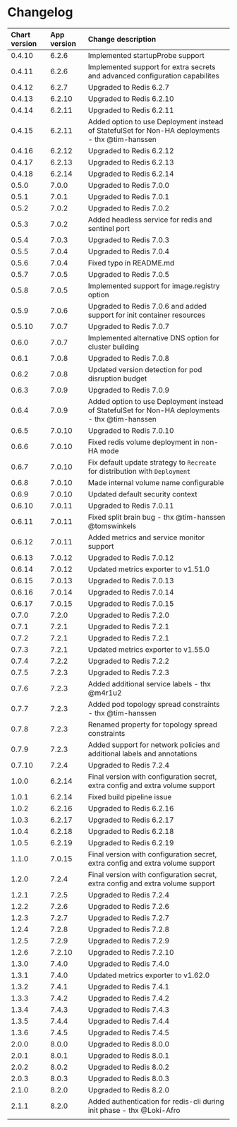 # Changelog

| Chart version | App version | Change description |
| :------------ | :---------- | :----------------- |
| 0.4.10 | 6.2.6 | Implemented startupProbe support |
| 0.4.11 | 6.2.6 | Implemented support for extra secrets and advanced configuration capabilites |
| 0.4.12 | 6.2.7 | Upgraded to Redis 6.2.7 |
| 0.4.13 | 6.2.10 | Upgraded to Redis 6.2.10 |
| 0.4.14 | 6.2.11 | Upgraded to Redis 6.2.11 |
| 0.4.15 | 6.2.11 | Added option to use Deployment instead of StatefulSet for Non-HA deployments - thx @tim-hanssen |
| 0.4.16 | 6.2.12 | Upgraded to Redis 6.2.12 |
| 0.4.17 | 6.2.13 | Upgraded to Redis 6.2.13 |
| 0.4.18 | 6.2.14 | Upgraded to Redis 6.2.14 |
| 0.5.0 | 7.0.0 | Upgraded to Redis 7.0.0 |
| 0.5.1 | 7.0.1 | Upgraded to Redis 7.0.1 |
| 0.5.2 | 7.0.2 | Upgraded to Redis 7.0.2 |
| 0.5.3 | 7.0.2 | Added headless service for redis and sentinel port |
| 0.5.4 | 7.0.3 | Upgraded to Redis 7.0.3 |
| 0.5.5 | 7.0.4 | Upgraded to Redis 7.0.4 |
| 0.5.6 | 7.0.4 | Fixed typo in README.md |
| 0.5.7 | 7.0.5 | Upgraded to Redis 7.0.5 |
| 0.5.8 | 7.0.5 | Implemented support for image.registry option |
| 0.5.9 | 7.0.6 | Upgraded to Redis 7.0.6 and added support for init container resources |
| 0.5.10 | 7.0.7 | Upgraded to Redis 7.0.7 |
| 0.6.0 | 7.0.7 | Implemented alternative DNS option for cluster building |
| 0.6.1 | 7.0.8 | Upgraded to Redis 7.0.8 |
| 0.6.2 | 7.0.8 | Updated version detection for pod disruption budget |
| 0.6.3 | 7.0.9 | Upgraded to Redis 7.0.9 |
| 0.6.4 | 7.0.9 | Added option to use Deployment instead of StatefulSet for Non-HA deployments - thx @tim-hanssen |
| 0.6.5 | 7.0.10 | Upgraded to Redis 7.0.10 |
| 0.6.6 | 7.0.10 | Fixed redis volume deployment in non-HA mode |
| 0.6.7 | 7.0.10 | Fix default update strategy to `Recreate` for distribution with `Deployment` |
| 0.6.8 | 7.0.10 | Made internal volume name configurable |
| 0.6.9 | 7.0.10 | Updated default security context |
| 0.6.10 | 7.0.11 | Upgraded to Redis 7.0.11 |
| 0.6.11 | 7.0.11 | Fixed split brain bug - thx @tim-hanssen @tomswinkels |
| 0.6.12 | 7.0.11 | Added metrics and service monitor support |
| 0.6.13 | 7.0.12 | Upgraded to Redis 7.0.12 |
| 0.6.14 | 7.0.12 | Updated metrics exporter to v1.51.0 |
| 0.6.15 | 7.0.13 | Upgraded to Redis 7.0.13 |
| 0.6.16 | 7.0.14 | Upgraded to Redis 7.0.14 |
| 0.6.17 | 7.0.15 | Upgraded to Redis 7.0.15 |
| 0.7.0 | 7.2.0 | Upgraded to Redis 7.2.0 |
| 0.7.1 | 7.2.1 | Upgraded to Redis 7.2.1 |
| 0.7.2 | 7.2.1 | Upgraded to Redis 7.2.1 |
| 0.7.3 | 7.2.1 | Updated metrics exporter to v1.55.0 |
| 0.7.4 | 7.2.2 | Upgraded to Redis 7.2.2 |
| 0.7.5 | 7.2.3 | Upgraded to Redis 7.2.3 |
| 0.7.6 | 7.2.3 | Added additional service labels - thx @m4r1u2 |
| 0.7.7 | 7.2.3 | Added pod topology spread constraints - thx @tim-hanssen |
| 0.7.8 | 7.2.3 | Renamed property for topology spread constraints |
| 0.7.9 | 7.2.3 | Added support for network policies and additional labels and annotations |
| 0.7.10 | 7.2.4 | Upgraded to Redis 7.2.4 |
| 1.0.0 | 6.2.14 | Final version with configuration secret, extra config and extra volume support |
| 1.0.1 | 6.2.14 | Fixed build pipeline issue |
| 1.0.2 | 6.2.16 | Upgraded to Redis 6.2.16 |
| 1.0.3 | 6.2.17 | Upgraded to Redis 6.2.17 |
| 1.0.4 | 6.2.18 | Upgraded to Redis 6.2.18 |
| 1.0.5 | 6.2.19 | Upgraded to Redis 6.2.19 |
| 1.1.0 | 7.0.15 | Final version with configuration secret, extra config and extra volume support |
| 1.2.0 | 7.2.4 | Final version with configuration secret, extra config and extra volume support |
| 1.2.1 | 7.2.5 | Upgraded to Redis 7.2.4 |
| 1.2.2 | 7.2.6 | Upgraded to Redis 7.2.6 |
| 1.2.3 | 7.2.7 | Upgraded to Redis 7.2.7 |
| 1.2.4 | 7.2.8 | Upgraded to Redis 7.2.8 |
| 1.2.5 | 7.2.9 | Upgraded to Redis 7.2.9 |
| 1.2.6 | 7.2.10 | Upgraded to Redis 7.2.10 |
| 1.3.0 | 7.4.0 | Upgraded to Redis 7.4.0 |
| 1.3.1 | 7.4.0 | Updated metrics exporter to v1.62.0 |
| 1.3.2 | 7.4.1 | Upgraded to Redis 7.4.1 |
| 1.3.3 | 7.4.2 | Upgraded to Redis 7.4.2 |
| 1.3.4 | 7.4.3 | Upgraded to Redis 7.4.3 |
| 1.3.5 | 7.4.4 | Upgraded to Redis 7.4.4 |
| 1.3.6 | 7.4.5 | Upgraded to Redis 7.4.5 |
| 2.0.0 | 8.0.0 | Upgraded to Redis 8.0.0 |
| 2.0.1 | 8.0.1 | Upgraded to Redis 8.0.1 |
| 2.0.2 | 8.0.2 | Upgraded to Redis 8.0.2 |
| 2.0.3 | 8.0.3 | Upgraded to Redis 8.0.3 |
| 2.1.0 | 8.2.0 | Upgraded to Redis 8.2.0 |
| 2.1.1 | 8.2.0 | Added authentication for redis-cli during init phase - thx @Loki-Afro |
| | | |
